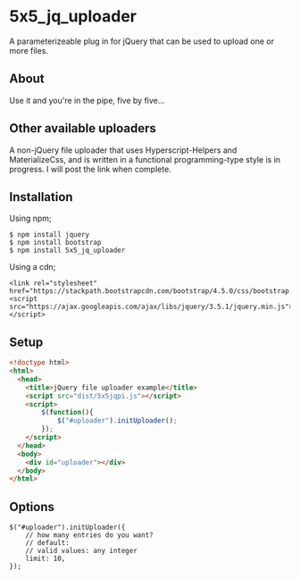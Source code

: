 # 5x5_jq_uploader

A parameterizeable plug in for jQuery that can be used to upload one or more files.

## About
Use it and you're in the pipe, five by five...

## Other available uploaders

A non-jQuery file uploader that uses Hyperscript-Helpers and MaterializeCss, and is written in a functional programming-type style is in progress. I will post the link when complete.

## Installation

Using npm;

```
$ npm install jquery
$ npm install bootstrap
$ npm install 5x5_jq_uploader

```
Using a cdn;
```
<link rel="stylesheet" href="https://stackpath.bootstrapcdn.com/bootstrap/4.5.0/css/bootstrap.min.css">
<script src="https://ajax.googleapis.com/ajax/libs/jquery/3.5.1/jquery.min.js"></script>
```

## Setup

```html
<!doctype html>
<html>
  <head>
    <title>jQuery file uploader example</title>
    <script src="dist/5x5jqpi.js"></script>
    <script>
        $(function(){
            $("#uploader").initUploader();
        });
    </script>
  </head>
  <body>
    <div id="uploader"></div>
  </body>
</html>
```

## Options
```
$("#uploader").initUploader({
    // how many entries do you want?
    // default: 
    // valid values: any integer
    limit: 10,
});
```
